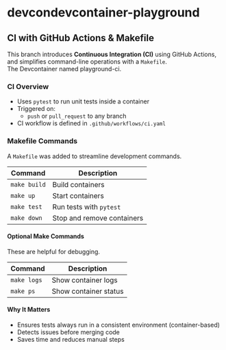 # devcondevcontainer-playground

## CI with GitHub Actions & Makefile

This branch introduces **Continuous Integration (CI)** using GitHub Actions, and simplifies command-line operations with a `Makefile`.  
The Devcontainer named playground-ci.

### CI Overview

- Uses `pytest` to run unit tests inside a container
- Triggered on:
  - `push` or `pull_request` to any branch
- CI workflow is defined in `.github/workflows/ci.yaml`

### Makefile Commands

A `Makefile` was added to streamline development commands.

| Command        | Description                    |
|----------------|--------------------------------|
| `make build`   | Build containers               |
| `make up`      | Start containers               |
| `make test`    | Run tests with `pytest`        |
| `make down`    | Stop and remove containers     |

#### Optional Make Commands

These are helpful for debugging.

| Command       | Description                       |
|---------------|-----------------------------------|
| `make logs`   | Show container logs               |
| `make ps`     | Show container status             |

#### Why It Matters

- Ensures tests always run in a consistent environment (container-based)
- Detects issues before merging code
- Saves time and reduces manual steps
